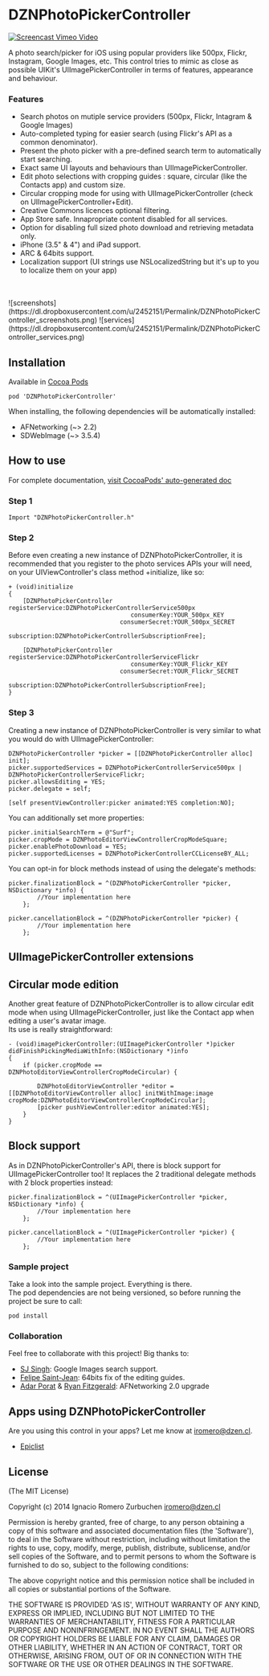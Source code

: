 DZNPhotoPickerController
========================

[![Screencast Vimeo Video](https://dl.dropboxusercontent.com/u/2452151/Permalink/DZNPhotoPickerController_video_placeholder.png)](http://vimeo.com/user3409970/dznphotopickercontroller)

A photo search/picker for iOS using popular providers like 500px, Flickr, Instagram, Google Images, etc. This control tries to mimic as close as possible UIKit's UIImagePickerController in terms of features, appearance and behaviour.

### Features
* Search photos on mutiple service providers (500px, Flickr, Intagram & Google Images)
* Auto-completed typing for easier search (using Flickr's API as a common denominator).
* Present the photo picker with a pre-defined search term to automatically start searching.
* Exact same UI layouts and behaviours than UIImagePickerController.
* Edit photo selections with cropping guides : square, circular (like the Contacts app) and custom size.
* Circular cropping mode for using with UIImagePickerController (check on UIImagePickerController+Edit).
* Creative Commons licences optional filtering.
* App Store safe. Innapropriate content disabled for all services.
* Option for disabling full sized photo download and retrieving metadata only.
* iPhone (3.5" & 4") and iPad support.
* ARC & 64bits support.
* Localization support (UI strings use NSLocalizedString but it's up to you to localize them on your app)
<br>
<br>
![screenshots](https://dl.dropboxusercontent.com/u/2452151/Permalink/DZNPhotoPickerController_screenshots.png)
![services](https://dl.dropboxusercontent.com/u/2452151/Permalink/DZNPhotoPickerController_services.png)
<br>

## Installation

Available in [Cocoa Pods](http://cocoapods.org/?q=DZNPhotoPickerController)
```
pod 'DZNPhotoPickerController'
```

When installing, the following dependencies will be automatically installed:
- AFNetworking (~> 2.2)
- SDWebImage (~> 3.5.4)

## How to use
For complete documentation, [visit CocoaPods' auto-generated doc](http://cocoadocs.org/docsets/DZNPhotoPickerController/1.2.3/)

### Step 1

```
Import "DZNPhotoPickerController.h"
```

### Step 2
Before even creating a new instance of DZNPhotoPickerController, it is recommended that you register to the photo services APIs your will need, on your UIViewController's class method +initialize, like so:
```
+ (void)initialize
{
    [DZNPhotoPickerController registerService:DZNPhotoPickerControllerService500px
                                  consumerKey:YOUR_500px_KEY
                               consumerSecret:YOUR_500px_SECRET
                                 subscription:DZNPhotoPickerControllerSubscriptionFree];
    
    [DZNPhotoPickerController registerService:DZNPhotoPickerControllerServiceFlickr
                                  consumerKey:YOUR_Flickr_KEY
                               consumerSecret:YOUR_Flickr_SECRET
                                 subscription:DZNPhotoPickerControllerSubscriptionFree];
}
```

### Step 3
Creating a new instance of DZNPhotoPickerController is very similar to what you would do with UIImagePickerController:
```
DZNPhotoPickerController *picker = [[DZNPhotoPickerController alloc] init];
picker.supportedServices = DZNPhotoPickerControllerService500px | DZNPhotoPickerControllerServiceFlickr;
picker.allowsEditing = YES;
picker.delegate = self;
    
[self presentViewController:picker animated:YES completion:NO];
````

You can additionally set more properties:
```
picker.initialSearchTerm = @"Surf";
picker.cropMode = DZNPhotoEditorViewControllerCropModeSquare;
picker.enablePhotoDownload = YES;
picker.supportedLicenses = DZNPhotoPickerControllerCCLicenseBY_ALL;
```

You can opt-in for block methods instead of using the delegate's methods:
```
picker.finalizationBlock = ^(DZNPhotoPickerController *picker, NSDictionary *info) {
        //Your implementation here
    };
    
picker.cancellationBlock = ^(DZNPhotoPickerController *picker) {
        //Your implementation here
    };
```

## UIImagePickerController extensions

## Circular mode edition
Another great feature of DZNPhotoPickerController is to allow circular edit mode when using UIImagePickerController, just like the Contact app when editing a user's avatar image.<br>
Its use is really straightforward:

```
- (void)imagePickerController:(UIImagePickerController *)picker didFinishPickingMediaWithInfo:(NSDictionary *)info
{
    if (picker.cropMode == DZNPhotoEditorViewControllerCropModeCircular) {
        
        DZNPhotoEditorViewController *editor = [[DZNPhotoEditorViewController alloc] initWithImage:image cropMode:DZNPhotoEditorViewControllerCropModeCircular];
        [picker pushViewController:editor animated:YES];
    }
}
```

## Block support
As in DZNPhotoPickerController's API, there is block support for UIImagePickerController too! It replaces the 2 traditional delegate methods with 2 block properties instead:
```
picker.finalizationBlock = ^(UIImagePickerController *picker, NSDictionary *info) {
        //Your implementation here
    };
    
picker.cancellationBlock = ^(UIImagePickerController *picker) {
        //Your implementation here
    };
```


### Sample project
Take a look into the sample project. Everything is there.<br>
The pod dependencies are not being versioned, so before running the project be sure to call:
```
pod install
```

### Collaboration
Feel free to collaborate with this project! Big thanks to:
- [SJ Singh](https://github.com/SJApps): Google Images search support.
- [Felipe Saint-Jean](https://github.com/fsaint): 64bits fix of the editing guides.
- [Adar Porat](https://github.com/aporat) & [Ryan Fitzgerald](https://github.com/ryanfitz): AFNetworking 2.0 upgrade

## Apps using DZNPhotoPickerController
Are you using this control in your apps? Let me know at [iromero@dzen.cl](mailto:iromero@dzen.cl).<br>

- [Epiclist](https://itunes.apple.com/us/app/id789778193/)


## License
(The MIT License)

Copyright (c) 2014 Ignacio Romero Zurbuchen <iromero@dzen.cl>

Permission is hereby granted, free of charge, to any person obtaining a copy of this software and associated documentation files (the 'Software'), to deal in the Software without restriction, including without limitation the rights to use, copy, modify, merge, publish, distribute, sublicense, and/or sell copies of the Software, and to permit persons to whom the Software is furnished to do so, subject to the following conditions:

The above copyright notice and this permission notice shall be included in all copies or substantial portions of the Software.

THE SOFTWARE IS PROVIDED 'AS IS', WITHOUT WARRANTY OF ANY KIND, EXPRESS OR IMPLIED, INCLUDING BUT NOT LIMITED TO THE WARRANTIES OF MERCHANTABILITY, FITNESS FOR A PARTICULAR PURPOSE AND NONINFRINGEMENT. IN NO EVENT SHALL THE AUTHORS OR COPYRIGHT HOLDERS BE LIABLE FOR ANY CLAIM, DAMAGES OR OTHER LIABILITY, WHETHER IN AN ACTION OF CONTRACT, TORT OR OTHERWISE, ARISING FROM, OUT OF OR IN CONNECTION WITH THE SOFTWARE OR THE USE OR OTHER DEALINGS IN THE SOFTWARE.
